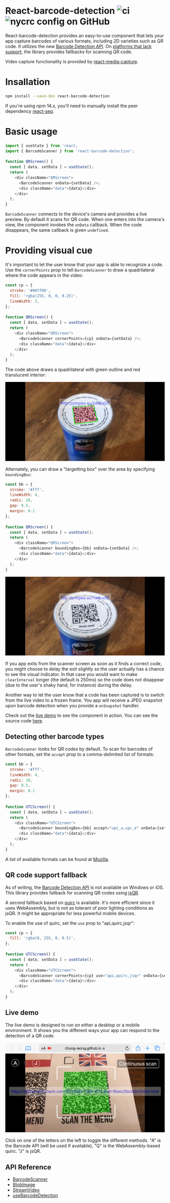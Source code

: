 # React-barcode-detection ![ci](https://img.shields.io/github/actions/workflow/status/chung-leong/react-barcode-detection/node.js.yml?branch=main&label=Node.js%20CI&logo=github) ![nycrc config on GitHub](https://img.shields.io/nycrc/chung-leong/react-barcode-detection)

React-barcode-detection provides an easy-to-use component that lets your app capture 
barcodes of various formats, including 2D varieties such as QR code. It utilizes the 
new [Barcode Detection API](https://developer.mozilla.org/en-US/docs/Web/API/Barcode_Detection_API). 
On [platforms that lack support](https://developer.mozilla.org/en-US/docs/Web/API/BarcodeDetector#browser_compatibility), 
the library provides fallbacks for scanning QR code.

Video capture functionality is provided by 
[react-media-capture](https://github.com/chung-leong/react-media-capture#readme).

# Insallation

```sh
npm install --save-dev react-barcode-detection
```

If you're using npm 14.x, you'll need to manually install the peer dependency 
[react-seq](https://github.com/chung-leong/react-media-capture#readme).

# Basic usage

```js
import { useState } from 'react;
import { BarcodeScanner } from 'react-barcode-detection';

function QRScreen() {
  const [ data, setData ] = useState();
  return (
    <div className="QRScreen">
      <BarcodeScanner onData={setData} />;
      <div className="data">{data}</div>
    </div>
  );
}
```

`BarcodeScanner` connects to the device's camera and provides a live preview. By default it scans for QR code. When one enters into the camera's view, the component invokes the `onData` callback. When the code disappears, the same callback is given `undefined`.

# Providing visual cue

It's important to let the user know that your app is able to recognize a code. Use the `cornerPoints` prop to tell `BarcodeScanner` to draw a quadrilateral where the code appears in the video:

```js
const cp = {
  stroke: '#00ff00',
  fill: 'rgba(255, 0, 0, 0.25)',
  lineWidth: 3,
};

function QRScreen() {
  const [ data, setData ] = useState();
  return (
    <div className="QRScreen">
      <BarcodeScanner cornerPoints={cp} onData={setData} />;
      <div className="data">{data}</div>
    </div>
  );
}
```

The code above draws a quadrilateral with green outline and red translucent interior:

![cornerPoints](./doc/images/screenshot-1.jpg)

Alternately, you can draw a "targetting box" over the area by specifying `boundingBox`:

```js
const bb = {
  stroke: '#fff',
  lineWidth: 4,
  radii: 10,
  gap: 0.5,
  margin: 0.1
};

function QRScreen() {
  const [ data, setData ] = useState();
  return (
    <div className="QRScreen">
      <BarcodeScanner boundingBox={bb} onData={setData} />;
      <div className="data">{data}</div>
    </div>
  );
}
```

![boundingBox](./doc/images/screenshot-2.jpg)

If you app exits from the scanner screen as soon as it finds a correct code, you might choose to 
delay the exit slightly so the user actually has a chance to see the visual indicator. In 
that case you would want to make `clearInterval` longer (the default is 250ms) so the 
code does not disappear (due to the user's shaky hand, for instance) during the delay.

Another way to let the user know that a code has been captured is to switch from the live video to a frozen frame. You app will receive a JPEG snapshot upon barcode detection when you provide a 
`onSnapshot` handler. 

Check out the [live demo](https://chung-leong.github.io/react-barcode-detection/) to see the 
component in action. You can see the source code [here](./demo/src/App.js).

## Detecting other barcode types

`BarcodeScanner` looks for QR codes by default. To scan for barcodes of other formats, 
set the `accept` prop to a comma-delimited list of formats: 

```js
const bb = {
  stroke: '#fff',
  lineWidth: 4,
  radii: 10,
  gap: 0.5,
  margin: 0.1
};

function UTCScreen() {
  const [ data, setData ] = useState();
  return (
    <div className="UTCScreen">
      <BarcodeScanner boundingBox={bb} accept="upc_a,upc_e" onData={setData} />;
      <div className="data">{data}</div>
    </div>
  );
}
```

A list of available formats can be found at
[Mozilla](https://developer.mozilla.org/en-US/docs/Web/API/Barcode_Detection_API#supported_barcode_formats).

## QR code support fallback

As of writing, the 
[Barcode Detection API](https://developer.mozilla.org/en-US/docs/Web/API/Barcode_Detection_API#browser_compatibility) is not available on Windows or iOS. 
This library provides fallback for scanning QR codes using 
[jsQR](https://github.com/cozmo/jsQR). 

A second fallback based on [quirc](https://github.com/dlbeer/quirc) is available. 
It's more efficient since it uses WebAssembly, but is not as tolerant of poor 
lighting conditions as jsQR. It might be appropriate for less powerful mobile 
devices. 

To enable the use of quirc, set the `use` prop to "api,quirc,jsqr":

```js
const cp = {
  fill: 'rgba(0, 255, 0, 0.5)',
};

function UTCScreen() {
  const [ data, setData ] = useState();
  return (
    <div className="UTCScreen">
      <BarcodeScanner cornerPoints={cp} use="api,quirc,jsqr" onData={setData} />;
      <div className="data">{data}</div>
    </div>
  );
}
```

## Live demo

The live demo is designed to run on either a desktop or a mobile environment. It shows you 
the different ways your app can respond to the detection of a QR code.

![live demo](./doc/images/screenshot-3.jpg)

Click on one of the letters on the left to toggle the different methods. "A" is the
Barcode API (will be used if available), "Q" is the WebAssembly-based quirc. "J" is 
jsQR. 

## API Reference

* [BarcodeScanner](./doc/BarcodeScanner.md#readme)
* [BlobImage](./doc/BlobImage.md#readme)
* [StreamVideo](./doc/StreamVideo.md#readme)
* [useBarcodeDetection](./doc/useBarcodeDetection.md#readme)
